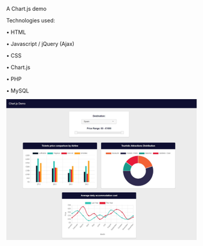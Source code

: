 A Chart.js demo

Technologies used:

• HTML

• Javascript / jQuery (Ajax)

• CSS

• Chart.js

• PHP

• MySQL


![screenshot](screenshot.png)
